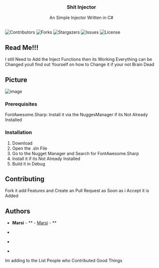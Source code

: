 <br/>
<p align="center">
  <h3 align="center">Shit Injector</h3>

  <p align="center">
    An Simple Injector Written in C#
    <br/>
    <br/>
  </p>
</p>

![Contributors](https://img.shields.io/github/contributors/Marsi591/shitinjector?color=dark-green) ![Forks](https://img.shields.io/github/forks/Marsi591/shitinjector?style=social) ![Stargazers](https://img.shields.io/github/stars/Marsi591/shitinjector?style=social) ![Issues](https://img.shields.io/github/issues/Marsi591/shitinjector) ![License](https://img.shields.io/github/license/Marsi591/shitinjector) 



## Read Me!!!

I still Need to Add the Inject Functions then its Working Everything can be Changed youll find out Yourself on how to Change it if your not Brain Dead

## Picture
![image](https://github.com/Marsi591/shitinjector/assets/118113258/1b8d5402-79b9-41ea-b47f-574c916b4a16)



### Prerequisites

FontAwesome.Sharp: Install it via the NuggesManager if its Not Already Installed

### Installation

1. Download 
2. Open the .sln File
3. Go to the Nugget Manager and Search for FontAwesome.Sharp
4. Install it if its Not Already Installed
5. Build it in Debug


## Contributing

Fork it add Features and Create an Pull Request as Soon as i Accept it is Added



## Authors

* **Marsi** - ** - [Marsi]() - **


* []()
* []()
* []()

Im adding to the List People who Contributed Good Things
